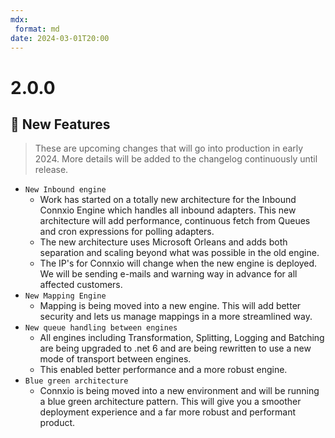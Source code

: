 ```yaml
---
mdx:
 format: md
date: 2024-03-01T20:00
---
```


# 2.0.0

<!-- truncate -->

## :rocket: New Features

> These are upcoming changes that will go into production in early 2024. More details will be added to the changelog continuously until release.

- `New Inbound engine`
  - Work has started on a totally new architecture for the Inbound Connxio Engine which handles all inbound adapters. This new architecture will add performance, continuous fetch from Queues and cron expressions for polling adapters.
  - The new architecture uses Microsoft Orleans and adds both separation and scaling beyond what was possible in the old engine.
  - The IP's for Connxio will change when the new engine is deployed. We will be sending e-mails and warning way in advance for all affected customers.
- `New Mapping Engine`
  - Mapping is being moved into a new engine. This will add better security and lets us manage mappings in a more streamlined way.
- `New queue handling between engines`
  - All engines including Transformation, Splitting, Logging and Batching are being upgraded to .net 6 and are being rewritten to use a new mode of transport between engines.
  - This enabled better performance and a more robust engine.
- `Blue green architecture`
  - Connxio is being moved into a new environment and will be running a blue green architecture pattern. This will give you a smoother deployment experience and a far more robust and performant product.
